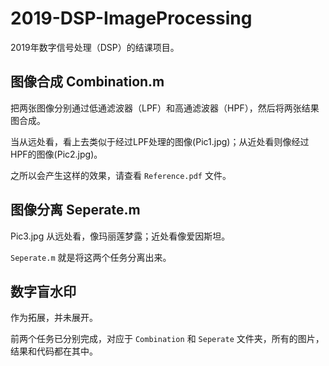 # 2019-DSP-ImageProcessing

2019年数字信号处理（DSP）的结课项目。

## 图像合成 Combination.m

把两张图像分别通过低通滤波器（LPF）和高通滤波器（HPF），然后将两张结果图合成。

当从远处看，看上去类似于经过LPF处理的图像(Pic1.jpg)；从近处看则像经过HPF的图像(Pic2.jpg)。

之所以会产生这样的效果，请查看 `Reference.pdf` 文件。

## 图像分离 Seperate.m

Pic3.jpg 从远处看，像玛丽莲梦露；近处看像爱因斯坦。

`Seperate.m` 就是将这两个任务分离出来。

## 数字盲水印

作为拓展，并未展开。

前两个任务已分别完成，对应于 `Combination` 和 `Seperate` 文件夹，所有的图片，结果和代码都在其中。
